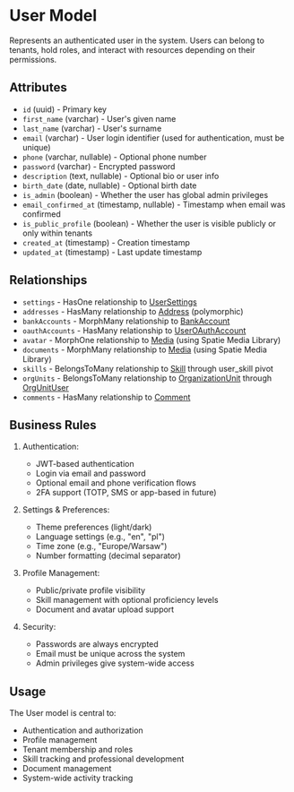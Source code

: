 # User Model

Represents an authenticated user in the system. Users can belong to tenants, hold roles, and interact with resources depending on their permissions.

## Attributes

- `id` (uuid) - Primary key
- `first_name` (varchar) - User's given name
- `last_name` (varchar) - User's surname
- `email` (varchar) - User login identifier (used for authentication, must be unique)
- `phone` (varchar, nullable) - Optional phone number
- `password` (varchar) - Encrypted password
- `description` (text, nullable) - Optional bio or user info
- `birth_date` (date, nullable) - Optional birth date
- `is_admin` (boolean) - Whether the user has global admin privileges
- `email_confirmed_at` (timestamp, nullable) - Timestamp when email was confirmed
- `is_public_profile` (boolean) - Whether the user is visible publicly or only within tenants
- `created_at` (timestamp) - Creation timestamp
- `updated_at` (timestamp) - Last update timestamp

## Relationships

- `settings` - HasOne relationship to [UserSettings](./UserSettings.md)
- `addresses` - HasMany relationship to [Address](./Address.md) (polymorphic)
- `bankAccounts` - MorphMany relationship to [BankAccount](./BankAccount.md)
- `oauthAccounts` - HasMany relationship to [UserOAuthAccount](./UserOAuthAccount.md)
- `avatar` - MorphOne relationship to [Media](./Media.md) (using Spatie Media Library)
- `documents` - MorphMany relationship to [Media](./Media.md) (using Spatie Media Library)
- `skills` - BelongsToMany relationship to [Skill](./Skill.md) through user_skill pivot
- `orgUnits` - BelongsToMany relationship to [OrganizationUnit](./OrganizationUnit.md) through [OrgUnitUser](./OrgUnitUser.md)
- `comments` - HasMany relationship to [Comment](./Comment.md)

## Business Rules

1. Authentication:
   - JWT-based authentication
   - Login via email and password
   - Optional email and phone verification flows
   - 2FA support (TOTP, SMS or app-based in future)

2. Settings & Preferences:
   - Theme preferences (light/dark)
   - Language settings (e.g., "en", "pl")
   - Time zone (e.g., "Europe/Warsaw")
   - Number formatting (decimal separator)

3. Profile Management:
   - Public/private profile visibility
   - Skill management with optional proficiency levels
   - Document and avatar upload support

4. Security:
   - Passwords are always encrypted
   - Email must be unique across the system
   - Admin privileges give system-wide access

## Usage

The User model is central to:
- Authentication and authorization
- Profile management
- Tenant membership and roles
- Skill tracking and professional development
- Document management
- System-wide activity tracking
